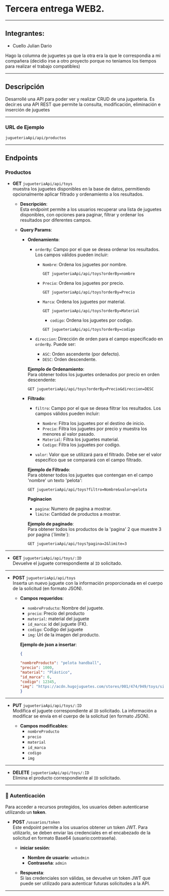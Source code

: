 # Tercera entrega WEB2.

---

## Integrantes:

- Cuello Julian Dario

Hago la columna de juguetes ya que la otra era la que le correspondia a mi compañera (decidio irse a otro proyecto porque no teniamos los tiempos para realizar el trabajo compatibles)


---

## Descripción

Desarrollé una API para poder ver y realizar CRUD de una jugueteria.
Es decir:es una API REST que permite la consulta, modificación, eliminación e inserción de juguetes

---

### URL de Ejemplo

`jugueteriaApi/api/productos`

---

## Endpoints

### Productos

- **GET** `jugueteriaApi/api/toys`  
  muestra los juguetes disponibles en la base de datos, permitiendo opcionalmente aplicar filtrado y ordenamiento a los resultados.

  - **Descripción**:  
    Esta endpoint permite a los usuarios recuperar una lista de juguetes disponibles, con opciones para paginar, filtrar y ordenar los resultados por diferentes campos.

  - **Query Params**:

    - **Ordenamiento**:

      - `orderBy`: Campo por el que se desea ordenar los resultados. Los campos válidos pueden incluir:

        - `Nombre`: Ordena los juguetes por nombre.
          ```http
          GET jugueteriaApi/api/toys?orderBy=nombre
          ```
        - `Precio`: Ordena los juguetes por precio.
          ```http
          GET jugueteriaApi/api/toys?orderBy=Precio
          ```
        - `Marca`: Ordena los juguetes por material.
          ```http
          GET jugueteriaApi/api/toys?orderBy=Material
          ```
          - `codigo`: Ordena los juguetes por codigo.
          ```http
          GET jugueteriaApi/api/toys?orderBy=codigo
          ```

      - `direccion`: Dirección de orden para el campo especificado en `orderBy`. Puede ser:
        - `ASC`: Orden ascendente (por defecto).
        - `DESC`: Orden descendente.

      **Ejemplo de Ordenamiento**:  
      Para obtener todos los juguetes ordenados por precio en orden descendente:

      ```http
      GET jugueteriaApi/api/toys?orderBy=Precio&direccion=DESC
      ```

    - **Filtrado**:

      - `filtro`: Campo por el que se desea filtrar los resultados. Los campos válidos pueden incluir:

        - `Nombre`: Filtra los juguetes por el destino de inicio.
        - `Precio`: Filtra los juguetes por precio y muestra los menores al valor pasado.
        - `Material`: Filtra los juguetes material.
        - `Codigo`: Filtra los juguetes por codigo.

      - `valor`: Valor que se utilizará para el filtrado. Debe ser el valor específico que se comparará con el campo filtrado.

      **Ejemplo de Filtrado**:  
      Para obtener todos los juguetes que contengan en el campo 'nombre' un texto 'pelota':

      ```http
      GET jugueteriaApi/api/toys?filtro=Nombre&valor=pelota
      ```

      **Paginacion**

      - `pagina`: Numero de pagina a mostrar.
      - `limite`: Cantidad de productos a mostrar.

      **Ejemplo de paginado**:  
      Para obtener todos los productos de la 'pagina' 2 que muestre 3 por pagina (´limite´):

      ```http
      GET jugueteriaApi/api/toys?pagina=2&limite=3
      ```

---

- **GET** `jugueteriaApi/api/toys/:ID`  
  Devuelve el juguete correspondiente al `ID` solicitado.

---

- **POST** `jugueteriaApi/api/toys`  
  Inserta un nuevo juguete con la información proporcionada en el cuerpo de la solicitud (en formato JSON).

  - **Campos requeridos**:

    - `nombreProducto`: Nombre del juguete.
    - `precio`: Precio del producto
    - `material`: material del juguete
    - `id_marca`: id del juguete (FK).
    - `codigo`: Codigo del juguete
    - `img`: Url de la imagen del producto.

    **Ejemplo de json a insertar**:

    ```json
    {
     
    "nombreProducto": "pelota handball",
    "precio": 1000,
    "material": "Plástico",
    "id_marca": 6,
    "codigo": 12345,
    "img": "https://acdn.hugojuguetes.com/stores/001/474/949/toys/sin-titulo-1101-1347hfst3tyhgeg-640-0.webp"
    }
    ```

---

- **PUT** `jugueteriaApi/api/toys/:ID`  
  Modifica el juguete correspondiente al `ID` solicitado. La información a modificar se envía en el cuerpo de la solicitud (en formato JSON).

  - **Campos modificables**:
    - `nombreProducto`
    - `precio`
    - `material`
    - `id_marca`
    - `codigo`
    - `img`

---

- **DELETE** `jugueteriaApi/api/toys/:ID`  
  Elimina el producto correspondiente al `ID` solicitado.

---

### 🔐 Autenticación

Para acceder a recursos protegidos, los usuarios deben autenticarse utilizando un **token**.

- **POST** `/usuarios/token`  
  Este endpoint permite a los usuarios obtener un token JWT. Para utilizarlo, se deben enviar las credenciales en el encabezado de la solicitud en formato Base64 (usuario:contraseña).

  - **iniciar sesión**:

    - **Nombre de usuario**: `webadmin`
    - **Contraseña**: `admin`

  - **Respuesta**:  
    Si las credenciales son válidas, se devuelve un token JWT que puede ser utilizado para autenticar futuras solicitudes a la API.

---
